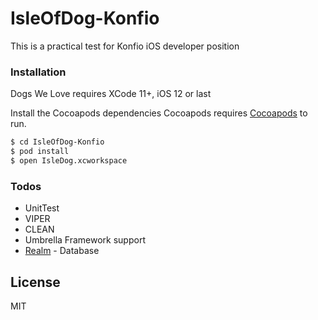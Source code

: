 # IsleOfDog-Konfio
This is a practical test for Konfio iOS developer position
### Installation

Dogs We Love requires XCode 11+, iOS 12 or last

Install the Cocoapods dependencies
Cocoapods requires [Cocoapods](https://cocoapods.org/#install) to run.
```sh
$ cd IsleOfDog-Konfio
$ pod install
$ open IsleDog.xcworkspace
```

### Todos

 - UnitTest 
 - VIPER
 - CLEAN
 - Umbrella Framework support
 - [Realm](https://realm.io/docs/swift/latest/) - Database 

License
----
MIT
